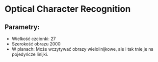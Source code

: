 # Optical Character Recognition

## Parametry:
- Wielkość czcionki: 27
- Szerokość obrazu 2000
- W planach: Może wczytywać obrazy wielolinijkowe, ale i tak tnie je na pojedyńcze linijki.